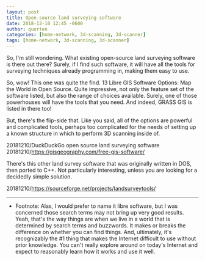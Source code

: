 ```yaml
---
layout: post
title: Open-source land surveying software
date: 2018-12-10 12:45 -0600
author: quorten
categories: [home-network, 3d-scanning, 3d-scanner]
tags: [home-network, 3d-scanning, 3d-scanner]
---
```


So, I'm still wondering.  What existing open-source land surveying
software is there out there?  Surely, if I find such software, it will
have all the tools for surveying techniques already programming in,
making them easy to use.

So, wow!  This one was quite the find.  13 Libre GIS Software Options:
Map the World in Open Source.  Quite impressive, not only the feature
set of the software listed, but also the range of choices available.
Surely, one of those powerhouses will have the tools that you need.
And indeed, GRASS GIS is listed in there too!

But, there's the flip-side that.  Like you said, all of the options
are powerful and complicated tools, perhaps too complicated for the
needs of setting up a known structure in which to perform 3D scanning
inside of.

20181210/DuckDuckGo open source land surveying software  
20181210/https://gisgeography.com/free-gis-software/

There's this other land survey software that was originally written in
DOS, then ported to C++.  Not particularly interesting, unless you are
looking for a decidedly simple solution.

20181210/https://sourceforge.net/projects/landsurveytools/

----------

* Footnote: Alas, I would prefer to name it libre software, but I was
  concerned those search terms may not bring up very good results.
  Yeah, that's the way things are when we live in a world that is
  determined by search terms and buzzwords.  It makes or breaks the
  difference on whether you can find things.  And, ultimately, it's
  recognizably the #1 thing that makes the Internet difficult to use
  without prior knowledge.  You can't really explore around on today's
  Internet and expect to reasonably learn how it works and use it
  well.
